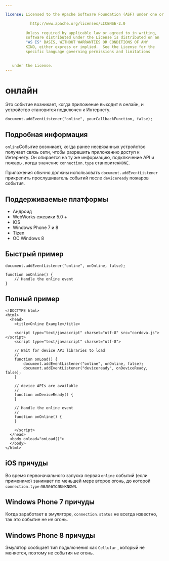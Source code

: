 ```yaml
---

license: Licensed to the Apache Software Foundation (ASF) under one or more contributor license agreements. See the NOTICE file distributed with this work for additional information regarding copyright ownership. The ASF licenses this file to you under the Apache License, Version 2.0 (the "License"); you may not use this file except in compliance with the License. You may obtain a copy of the License at

           http://www.apache.org/licenses/LICENSE-2.0
    
         Unless required by applicable law or agreed to in writing,
         software distributed under the License is distributed on an
         "AS IS" BASIS, WITHOUT WARRANTIES OR CONDITIONS OF ANY
         KIND, either express or implied.  See the License for the
         specific language governing permissions and limitations
    

   under the License.
---
```


# онлайн

Это событие возникает, когда приложение выходит в онлайн, и устройство становится подключен к Интернету.

    document.addEventListener("online", yourCallbackFunction, false);
    

## Подробная информация

`online`Событие возникает, когда ранее несвязанных устройство получает связь сети, чтобы разрешить приложению доступ к Интернету. Он опирается на ту же информацию, подключение API и пожары, когда значение `connection.type` становится`NONE`.

Приложения обычно должны использовать `document.addEventListener` прикрепить прослушиватель событий после `deviceready` пожаров события.

## Поддерживаемые платформы

*   Андроид
*   WebWorks ежевики 5.0 +
*   iOS
*   Windows Phone 7 и 8
*   Tizen
*   ОС Windows 8

## Быстрый пример

    document.addEventListener("online", onOnline, false);
    
    function onOnline() {
        // Handle the online event
    }
    

## Полный пример

    <!DOCTYPE html>
    <html>
      <head>
        <title>Online Example</title>
    
        <script type="text/javascript" charset="utf-8" src="cordova.js"></script>
        <script type="text/javascript" charset="utf-8">
    
        // Wait for device API libraries to load
        //
        function onLoad() {
            document.addEventListener("online", onOnline, false);
            document.addEventListener("deviceready", onDeviceReady, false);
        }
    
        // device APIs are available
        //
        function onDeviceReady() {
        }
    
        // Handle the online event
        //
        function onOnline() {
        }
    
        </script>
      </head>
      <body onload="onLoad()">
      </body>
    </html>
    

## iOS причуды

Во время первоначального запуска первая `online` событий (если применимо) занимает по меньшей мере второе огонь, до которой `connection.type` является`UNKNOWN`.

## Windows Phone 7 причуды

Когда заработает в эмуляторе, `connection.status` не всегда известно, так это событие не *не* огонь.

## Windows Phone 8 причуды

Эмулятор сообщает тип подключения как `Cellular` , который не меняется, поэтому не события *не* огонь.
